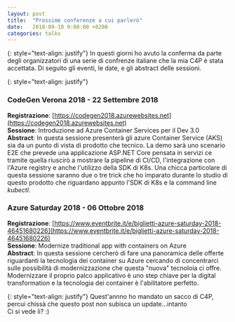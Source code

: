 ```yaml
---
layout: post
title:  "Prossime conferenze a cui parlerò"
date:   2018-09-10 9:00:00 +0200
categories: talks
---
```

{: style="text-align: justify"}
In questi giorni ho avuto la conferma da parte degli organizzatori di una serie di confrenze italiane che la mia C4P è stata accettata. Di seguito gli eventi, le date, e gli abstract delle sessioni.

{: style="text-align: justify"}
### CodeGen Verona 2018 - 22 Settembre 2018  
**Registrazione**: [https://codegen2018.azurewebsites.net](https://codegen2018.azurewebsites.net)  
**Sessione**: Introduzione ad Azure Container Services per il Dev 3.0  
**Abstract**: In questa sessione presenterà gli azure Container Service (AKS) sia da un punto di vista di prodotto che tecnico. La demo sarà uno scenario E2E che prevede una applicazione ASP.NET Core pensata in servizi ce tramite quella riuscirò a mostrare la pipeline di CI/CD, l'integrazione con l'Azure registry e anche l'utilizzo della SDK di K8s. Una chicca particolare di questa sessione saranno due o tre trick che ho imparato durante lo studio di questo prodotto che riguardano appunto l'SDK di K8s e la command line *kubectl*.     
  
### Azure Saturday 2018 - 06 Ottobre 2018  
**Registrazione**: [https://www.eventbrite.it/e/biglietti-azure-saturday-2018-46451680226](https://www.eventbrite.it/e/biglietti-azure-saturday-2018-46451680226)  
**Sessione**: Modernize traditional app with containers on Azure  
**Abstract**: In questa sessione cercherò di fare una panoramica delle offerte riguardanti la tecnologia dei container su Azure cercando di concentrarci sulle possibilità di modernizzazione che questa "nuova" tecnoloia ci offre. Modernizzare il proprio palco applicativo è uno step chiave per la digital transformation e la tecnologia dei container è l'abilitatore perfetto.   

{: style="text-align: justify"}
Quest'annno ho mandato un sacco di C4P, percui chissà che questo post non subisca un update...intanto  
Ci si vede li? :)